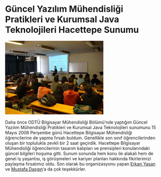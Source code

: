 # Güncel Yazılım Mühendisliği Pratikleri ve Kurumsal Java Teknolojileri Hacettepe Sunumu

![](images/me_2008_hacettepe_sunum.jpeg)

Daha önce ODTÜ Bilgisayar Mühendisliği Bölümü’nde yaptığım Güncel Yazılım Mühendisliği Pratikleri ve Kurumsal Java 
Teknolojileri sunumunu 15 Mayıs 2008 Perşembe günü Hacettepe Bilgisayar Mühendisliği öğrencilerine de yapma fırsatı buldum. 
Genellikle son sınıf öğrencilerinden oluşan bir toplulukla zevkli bir 2 saat geçirdik. Hacettepe Bilgisayar Mühendisliği 
öğrencilerinin tasarım kalıpları ve prensipleri konularındaki güncel bilgileri hoşuma gitti. Sunum sonunda hem konu ile 
alakalı hem de genel iş yaşantısı, iş görüşmeleri ve kariyer planları hakkında fikirlerimizi paylaşma fırsatımız oldu. 
Son olarak bu organizasyonu yapan [Erkan Yasan](http://www.facebook.com/profile.php?id=545474002&ref=ts) ve 
[Mustafa Daşgın](http://mdasgin.blogspot.com/)‘a da çok teşekkürler.
